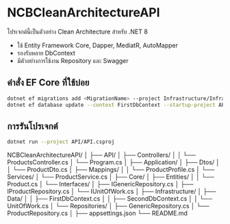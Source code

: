 # NCBCleanArchitectureAPI

โปรเจกต์นี้เป็นตัวอย่าง Clean Architecture สำหรับ .NET 8  
- ใช้ Entity Framework Core, Dapper, MediatR, AutoMapper  
- รองรับหลาย DbContext  
- มีตัวอย่างการใช้งาน Repository และ Swagger

## คำสั่ง EF Core ที่ใช้บ่อย

```sh
dotnet ef migrations add <MigrationName> --project Infrastructure/Infrastructure.csproj --startup-project API/API.csproj --context FirstDbContext
dotnet ef database update --context FirstDbContext --startup-project API/API.csproj
```

## การรันโปรเจกต์

```sh
dotnet run --project API/API.csproj
```

<!-- โครงสร้างโปรเจกต์ (Project Structure) ที่เหมาะสมสำหรับ Clean Architecture -->
NCBCleanArchitectureAPI/
│
├── API/
│   ├── Controllers/
│   │   └── ProductsController.cs
│   └── Program.cs
│
├── Application/
│   ├── Dtos/
│   │   └── ProductDto.cs
│   ├── Mappings/
│   │   └── ProductProfile.cs
│   └── Services/
│       └── ProductService.cs
│
├── Core/
│   ├── Entities/
│   │   └── Product.cs
│   └── Interfaces/
│       ├── IGenericRepository.cs
│       ├── IProductRepository.cs
│       └── IUnitOfWork.cs
│
├── Infrastructure/
│   ├── Data/
│   │   ├── FirstDbContext.cs
│   │   ├── SecondDbContext.cs
│   │   └── UnitOfWork.cs
│   └── Repositories/
│       ├── GenericRepository.cs
│       └── ProductRepository.cs
│
├── appsettings.json
└── README.md